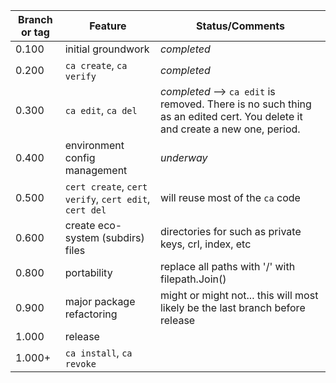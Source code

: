 | Branch or tag | Feature                                           | Status/Comments                                                                                                              |
|---------------|---------------------------------------------------|------------------------------------------------------------------------------------------------------------------------------|
| 0.100         | initial groundwork                                | *completed*                                                                                                                  |
| 0.200         | `ca create`, `ca verify`                          | *completed*                                                                                                                  |
| 0.300         | `ca edit`, `ca del`                               | *completed* --> `ca edit` is removed. There is no such thing as an edited cert. You delete it  and create a new one, period. |
| 0.400         | environment config management                     | *underway*                                                                                                                   |
| 0.500         | `cert create`, `cert verify`, `cert edit`, `cert del` | will reuse most of the `ca` code                                                                                             |
| 0.600         | create eco-system (subdirs) files                 | directories for such as private keys, crl, index, etc                                                                        |
| 0.800         | portability                                       | replace all paths with '/' with filepath.Join()                                                                              |
| 0.900         | major package refactoring                         | might or might not... this will most likely be the last branch before release                                                |
| 1.000         | release                                           |
| 1.000+        | `ca install`, `ca revoke`                         |



